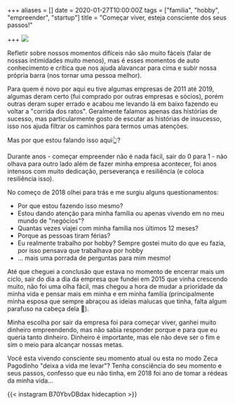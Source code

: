 +++
aliases = []
date = 2020-01-27T10:00:00Z
tags = ["familia", "hobby", "empreender", "startup"]
title = "Começar viver, esteja consciente dos seus passos!"

+++
![](/blog/Mindfulness-meditation-2019-11-05.jpeg)

Refletir sobre nossos momentos difíceis não são muito fáceis (falar de nossas intimidades muito menos), mas é esses momentos de auto conhecimento e crítica que nos ajuda alavancar para cima e subir nossa própria barra (nos tornar uma pessoa melhor).

Para quem é novo por aqui eu tive algumas empresas de 2011 até 2019, algumas deram certo (fui comprado por outras empresas e sócios), porém outras deram super errado e acabou me levando lá em baixo fazendo eu voltar a "corrida dos ratos". Geralmente falamos apenas das histórias de sucesso, mas particularmente gosto de escutar as histórias de insucesso, isso nos ajuda filtrar os caminhos para termos umas atenções.

Mas por que estou falando isso aqui👆?

Durante anos - começar empreender não é nada fácil, sair do 0 para 1 - não olhava para outro lado além de fazer minha empresa acontecer, foi anos intensos com muito dedicação, perseverança e resiliência (e coloca resiliência isso).

No começo de 2018 olhei para trás e me surgiu alguns questionamentos:

* Por que estou fazendo isso mesmo?
* Estou dando atenção para minha família ou apenas vivendo em no meu mundo de "negócios"?
* Quantas vezes viajei com minha família nos últimos 12 meses?
* Porque as pessoas tiram férias?
* Eu realmente trabalho por hobby? Sempre gostei muito do que eu fazia, por isso pensava que trabalhava por hobby
* ... mais uma porrada de perguntas para mim mesmo!

Até que cheguei a conclusão que estava no momento de encerrar mais um ciclo, sair do dia a dia da empresa que fundei em 2015 que vinha crescendo muito, não foi uma olha fácil, mas chegou a hora de mudar a prioridade da minha vida e pensar mais em minha e em minha família (principalmente minha esposa que sempre abraçou as ideias malucas que tinha, falta algum parafuso na cabeça dela 🖤).

Minha escolha por sair da empresa foi para começar viver, ganhei muito dinheiro empreendendo, mas não sabia responder porque e para que eu queria tanto dinheiro. Dinheiro é importante, mas ele não deve ser o fim e sim o meio para alcançar nossas metas.

Você esta vivendo consciente seu momento atual ou esta no modo Zeca Pagodinho "deixa a vida me levar"? Tenha consciência do seu momento e seus passos, confesso que eu não tinha, em 2018 foi ano de tomar a rédeas da minha vida...

{{< instagram B70YbvDBdax hidecaption >}}